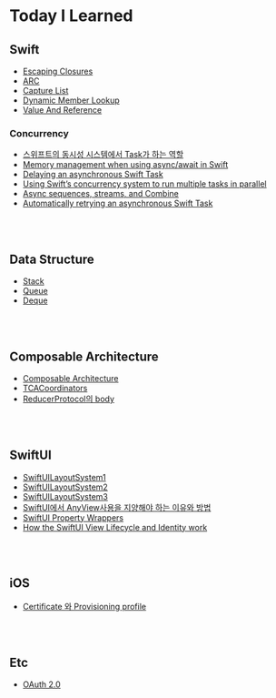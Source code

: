# Today I Learned

## Swift
- [Escaping Closures](https://github.com/zekexros/TIL/blob/main/Swift/Escaping%20Closures.md)
- [ARC](https://github.com/zekexros/TIL/blob/main/Swift/ARC.md)
- [Capture List](https://github.com/zekexros/TIL/blob/main/Swift/CaptureList.md)
- [Dynamic Member Lookup](https://github.com/zekexros/TIL/blob/main/Swift/DynamicMemberLookup.md)
- [Value And Reference](https://github.com/zekexros/TIL/blob/main/Swift/ValueAndReference.md)

### Concurrency
- [스위프트의 동시성 시스템에서 Task가 하는 역할](https://github.com/zekexros/TIL/blob/main/Swift/Concurrency/스위프트의%20동시성%20시스템에서%20Task가%20하는%20역할.md)
- [Memory management when using async/await in Swift](https://github.com/zekexros/TIL/blob/main/Swift/Concurrency/Memory%20management%20when%20using%20async:await%20in%20Swift.md)
- [Delaying an asynchronous Swift Task](https://github.com/zekexros/TIL/blob/main/Swift/Concurrency/Delaying%20an%20asynchronous%20Swift%20Task.md)
- [Using Swift’s concurrency system to run multiple tasks in parallel](https://github.com/zekexros/TIL/blob/main/Swift/Concurrency/Using%20Swift’s%20concurrency%20system%20to%20run%20multiple%20tasks%20in%20parallel.md)
- [Async sequences, streams, and Combine](https://github.com/zekexros/TIL/blob/main/Swift/Concurrency/Async%20sequences,%20streams,%20and%20Combine.md)
- [Automatically retrying an asynchronous Swift Task](https://github.com/zekexros/TIL/blob/main/Swift/Concurrency/Automatically%20retrying%20an%20asynchronous%20Swift%20Task.md)

<br/>

<br/>

## Data Structure

- [Stack](https://github.com/zekexros/TIL/blob/main/DataStructure/stack.md)
- [Queue](https://github.com/zekexros/TIL/blob/main/DataStructure/Queue.md)
- [Deque](https://github.com/zekexros/TIL/blob/main/DataStructure/Deque.md)

<br/>

<br/>

## Composable Architecture

- [Composable Architecture](https://github.com/zekexros/TIL/blob/main/TCA/ComposableArchitecture.md)
- [TCACoordinators](https://github.com/zekexros/TIL/blob/main/TCA/TCACoordinators.md)
- [ReducerProtocol의 body](https://github.com/zekexros/TIL/blob/main/TCA/ReducerProtocol_Body.md)

<br/>

<br/>

## SwiftUI

- [SwiftUILayoutSystem1](https://github.com/zekexros/TIL/blob/main/SwiftUI/SwiftUILayoutSystem1.md)
- [SwiftUILayoutSystem2](https://github.com/zekexros/TIL/blob/main/SwiftUI/SwiftUILayoutSystem2.md)
- [SwiftUILayoutSystem3](https://github.com/zekexros/TIL/blob/main/SwiftUI/SwiftUILayoutSystem3.md)
- [SwiftUI에서 AnyView사용을 지양해야 하는 이유와 방법](https://github.com/zekexros/TIL/blob/main/SwiftUI/SwiftUI에서%20AnyView사용을%20지양해야%20하는%20이유와%20방법.md)
- [SwiftUI Property Wrappers](https://github.com/zekexros/TIL/blob/main/SwiftUI/SwiftUIPropertyWrappers.md)
- [How the SwiftUI View Lifecycle and Identity work](https://github.com/zekexros/TIL/blob/main/SwiftUI/HowtheSwiftUIViewLifecycleandIdentitywork.md)

<br/>

<br/>

## iOS

- [Certificate 와 Provisioning profile](https://github.com/zekexros/TIL/blob/main/iOS/Certificate&Provisioning%20profile.md)

<br/>

<br/>

## Etc

- [OAuth 2.0](https://github.com/zekexros/TIL/blob/main/Etc/OAuth2.0.md)

